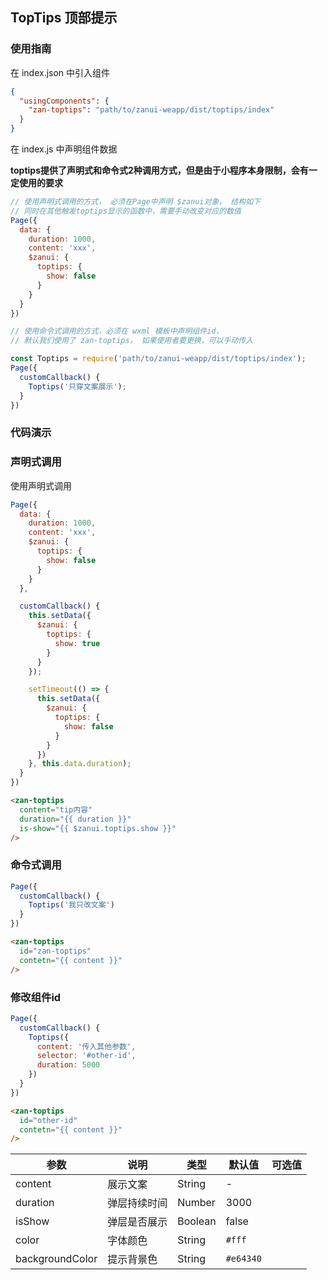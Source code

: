 ## TopTips 顶部提示

### 使用指南
在 index.json 中引入组件
```json
{
  "usingComponents": {
    "zan-toptips": "path/to/zanui-weapp/dist/toptips/index"
  }
}
```

在 index.js 中声明组件数据

**toptips提供了声明式和命令式2种调用方式，但是由于小程序本身限制，会有一定使用的要求**
```js
// 使用声明式调用的方式， 必须在Page中声明 $zanui对象， 结构如下
// 同时在其他触发toptips显示的函数中，需要手动改变对应的数值
Page({
  data: {
    duration: 1000,
    content: 'xxx',
    $zanui: {
      toptips: {
        show: false
      }
    }
  }
})

// 使用命令式调用的方式，必须在 wxml 模板中声明组件id，
// 默认我们使用了 zan-toptips， 如果使用者要更换，可以手动传入

const Toptips = require('path/to/zanui-weapp/dist/toptips/index');
Page({
  customCallback() {
    Toptips('只穿文案展示');
  }
})

```

### 代码演示

### 声明式调用
使用声明式调用
```js
Page({
  data: {
    duration: 1000,
    content: 'xxx',
    $zanui: {
      toptips: {
        show: false
      }
    }
  },

  customCallback() {
    this.setData({
      $zanui: {
        toptips: {
          show: true
        }
      }
    });

    setTimeout(() => {
      this.setData({
        $zanui: {
          toptips: {
            show: false
          }
        }
      })
    }, this.data.duration);
  }
})
```
```html
<zan-toptips
  content="tip内容"
  duration="{{ duration }}"
  is-show="{{ $zanui.toptips.show }}"
/>
```

### 命令式调用
```js
Page({
  customCallback() {
    Toptips('我只改文案')
  }
})
```
```html
<zan-toptips
  id="zan-toptips"
  contetn="{{ content }}"
/>
```

### 修改组件id
```js
Page({
  customCallback() {
    Toptips({
      content: '传入其他参数',
      selector: '#other-id',
      duration: 5000
    })
  }
})
```
```html
<zan-toptips
  id="other-id"
  contetn="{{ content }}"
/>
```

| 参数       | 说明      | 类型       | 默认值       | 可选值     |
|-----------|-----------|-----------|-------------|-------------|
| content | 展示文案 | String | - | |
| duration | 弹层持续时间 | Number | 3000 | |
| isShow | 弹层是否展示 | Boolean | false | |
| color | 字体颜色 | String | `#fff` | |
| backgroundColor | 提示背景色 | String | `#e64340` |